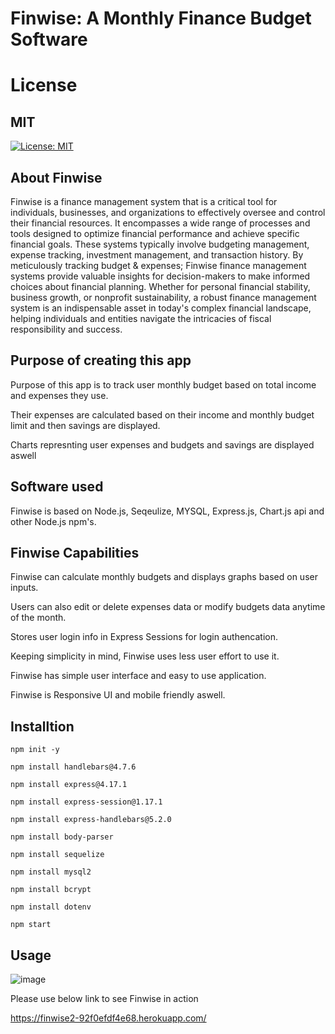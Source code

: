 # Finwise: A Monthly Finance Budget Software

# License

## MIT

[![License: MIT](https://img.shields.io/badge/License-MIT-yellow.svg)](https://opensource.org/licenses/MIT)

## About Finwise

Finwise is a finance management system that is a critical tool for individuals, businesses, and organizations to effectively oversee and control their financial resources. It encompasses a wide range of processes and tools designed to optimize financial performance and achieve specific financial goals. These systems typically involve budgeting management, expense tracking, investment management, and transaction history. By meticulously tracking budget & expenses; Finwise finance management systems provide valuable insights for decision-makers to make informed choices about financial planning. Whether for personal financial stability, business growth, or nonprofit sustainability, a robust finance management system is an indispensable asset in today's complex financial landscape, helping individuals and entities navigate the intricacies of fiscal responsibility and success.

## Purpose of creating this app


Purpose of this app is to track user monthly budget based on total income and expenses they use.

Their expenses are calculated based on their income and monthly budget limit and then savings are displayed.

Charts represnting user expenses and budgets and savings are displayed aswell


## Software used

Finwise is based on Node.js, Seqeulize, MYSQL, Express.js, Chart.js api and other Node.js npm's.


## Finwise Capabilities

Finwise can calculate monthly budgets and displays graphs based on user inputs.

Users can also edit or delete expenses data or modify budgets data anytime of the month.

Stores user login info in Express Sessions for login authencation.

Keeping simplicity in mind, Finwise uses less user effort to use it.

Finwise has simple user interface and easy to use application.

Finwise is Responsive UI and mobile friendly aswell.

## Installtion

<pre><code>npm init -y</code></pre>

<pre><code>npm install handlebars@4.7.6 </code></pre>

 <pre><code>npm install express@4.17.1</code></pre>
 
 <pre><code>npm install express-session@1.17.1</code></pre>
 
 <pre><code>npm install express-handlebars@5.2.0</code></pre>
 
 <pre><code>npm install body-parser</code></pre>
 
 <pre><code>npm install sequelize</code></pre>
 
 <pre><code>npm install mysql2</code></pre>
 
 <pre><code>npm install bcrypt</code></pre>
 
 <pre><code>npm install dotenv</code></pre>

 <pre><code>npm start</code></pre>
 
## Usage

![image](https://github.com/SanjeethTharmarajah/finwise/assets/130941252/52942840-c061-4641-bdae-7252c1508771)

Please use below link to see Finwise in action

https://finwise2-92f0efdf4e68.herokuapp.com/

